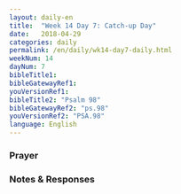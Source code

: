 ```yaml
---
layout: daily-en
title:  "Week 14 Day 7: Catch-up Day"
date:   2018-04-29
categories: daily
permalink: /en/daily/wk14-day7-daily.html
weekNum: 14
dayNum: 7
bibleTitle1: 
bibleGatewayRef1: 
youVersionRef1:
bibleTitle2: "Psalm 98"
bibleGatewayRef2: "ps.98"
youVersionRef2: "PSA.98"
language: English
---
```


### Prayer

### Notes & Responses


<p>
